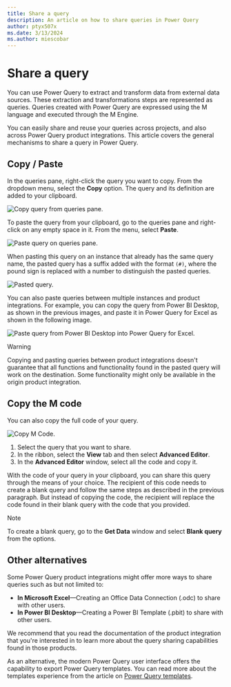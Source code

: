 ```yaml
---
title: Share a query
description: An article on how to share queries in Power Query
author: ptyx507x
ms.date: 3/13/2024
ms.author: miescobar
---
```


# Share a query

You can use Power Query to extract and transform data from external data sources. These extraction and transformations steps are represented as queries. Queries created with Power Query are expressed using the M language and executed through the M Engine.

You can easily share and reuse your queries across projects, and also across Power Query product integrations. This article covers the general mechanisms to share a query in Power Query.

## Copy / Paste

In the queries pane, right-click the query you want to copy. From the dropdown menu, select the **Copy** option. The query and its definition are added to your clipboard.

![Copy query from queries pane.](media/share-query/share-query-copy.png)

To paste the query from your clipboard, go to the queries pane and right-click on any empty space in it. From the menu, select **Paste**.

![Paste query on queries pane.](media/share-query/share-query-paste.png)

When pasting this query on an instance that already has the same query name, the pasted query has a suffix added with the format ```(#)```, where the pound sign is replaced with a number to distinguish the pasted queries.

![Pasted query.](media/share-query/share-query-pasted.png)

You can also paste queries between multiple instances and product integrations. For example, you can copy the query from Power BI Desktop, as shown in the previous images, and paste it in Power Query for Excel as shown in the following image.

![Paste query from Power BI Desktop into Power Query for Excel.](media/share-query/paste-in-excel.png)

>[!WARNING]
>Copying and pasting queries between product integrations doesn't guarantee that all functions and functionality found in the pasted query will work on the destination. Some functionality might only be available in the origin product integration.

## Copy the M code

You can also copy the full code of your query.

![Copy M Code.](media/share-query/copy-code.png)

1. Select the query that you want to share.
2. In the ribbon, select the **View** tab and then select **Advanced Editor**.
3. In the **Advanced Editor** window, select all the code and copy it.

With the code of your query in your clipboard, you can share this query through the means of your choice. The recipient of this code needs to create a blank query and follow the same steps as described in the previous paragraph. But instead of copying the code, the recipient will replace the code found in their blank query with the code that you provided.

>[!NOTE]
>To create a blank query, go to the **Get Data** window and select **Blank query** from the options.

## Other alternatives

Some Power Query product integrations might offer more ways to share queries such as but not limited to:

* **In Microsoft Excel**&mdash;Creating an Office Data Connection (.odc) to share with other users.
* **In Power BI Desktop**&mdash;Creating a Power BI Template (.pbit) to share with other users.

We recommend that you read the documentation of the product integration that you're interested in to learn more about the query sharing capabilities found in those products.

As an alternative, the modern Power Query user interface offers the capability to export Power Query templates. You can read more about the templates experience from the article on [Power Query templates](power-query-template.md).
